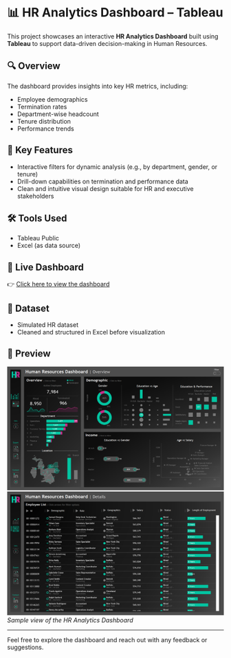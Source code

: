 # 📊 HR Analytics Dashboard – Tableau

This project showcases an interactive **HR Analytics Dashboard** built using **Tableau** to support data-driven decision-making in Human Resources.

## 🔍 Overview

The dashboard provides insights into key HR metrics, including:
- Employee demographics
- Termination rates
- Department-wise headcount
- Tenure distribution
- Performance trends

## 📌 Key Features

- Interactive filters for dynamic analysis (e.g., by department, gender, or tenure)
- Drill-down capabilities on termination and performance data
- Clean and intuitive visual design suitable for HR and executive stakeholders

## 🛠 Tools Used

- Tableau Public
- Excel (as data source)

## 🔗 Live Dashboard

👉 [Click here to view the dashboard](https://public.tableau.com/views/HRDashboard_Dark/HRSummary?:language=en-US&:sid=&:redirect=auth&:display_count=n&:origin=viz_share_link)

## 📁 Dataset

- Simulated HR dataset
- Cleaned and structured in Excel before visualization

## 📸 Preview

![HR Summary](https://github.com/Injamam001/Tableau_HR_Analytics_Dashboard/blob/main/screenshot/HR%20%20Summary.png)  
![HR Details](https://github.com/Injamam001/Tableau_HR_Analytics_Dashboard/blob/main/screenshot/HR%20%20Details.png)  
*Sample view of the HR Analytics Dashboard*

---

Feel free to explore the dashboard and reach out with any feedback or suggestions.
